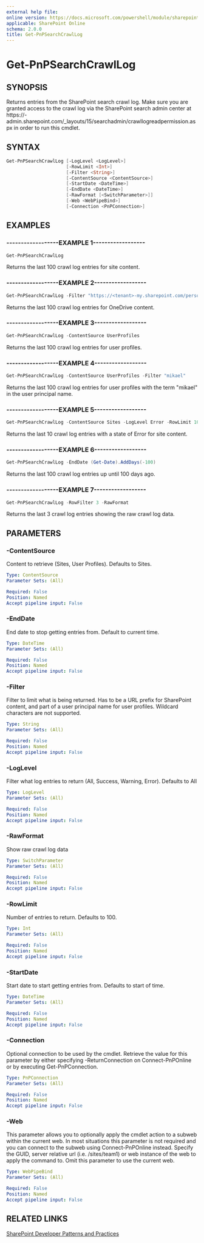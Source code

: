 ```yaml
---
external help file:
online version: https://docs.microsoft.com/powershell/module/sharepoint-pnp/get-pnpsearchcrawllog
applicable: SharePoint Online
schema: 2.0.0
title: Get-PnPSearchCrawlLog
---
```


# Get-PnPSearchCrawlLog

## SYNOPSIS
Returns entries from the SharePoint search crawl log. Make sure you are granted access to the crawl log via the SharePoint search admin center at https://<tenant>-admin.sharepoint.com/_layouts/15/searchadmin/crawllogreadpermission.aspx in order to run this cmdlet.

## SYNTAX 

```powershell
Get-PnPSearchCrawlLog [-LogLevel <LogLevel>]
                      [-RowLimit <Int>]
                      [-Filter <String>]
                      [-ContentSource <ContentSource>]
                      [-StartDate <DateTime>]
                      [-EndDate <DateTime>]
                      [-RawFormat [<SwitchParameter>]]
                      [-Web <WebPipeBind>]
                      [-Connection <PnPConnection>]
```

## EXAMPLES

### ------------------EXAMPLE 1------------------
```powershell
Get-PnPSearchCrawlLog
```

Returns the last 100 crawl log entries for site content.

### ------------------EXAMPLE 2------------------
```powershell
Get-PnPSearchCrawlLog -Filter "https://<tenant>-my.sharepoint.com/personal"
```

Returns the last 100 crawl log entries for OneDrive content.

### ------------------EXAMPLE 3------------------
```powershell
Get-PnPSearchCrawlLog -ContentSource UserProfiles 
```

Returns the last 100 crawl log entries for user profiles.

### ------------------EXAMPLE 4------------------
```powershell
Get-PnPSearchCrawlLog -ContentSource UserProfiles -Filter "mikael"
```

Returns the last 100 crawl log entries for user profiles with the term "mikael" in the user principal name.

### ------------------EXAMPLE 5------------------
```powershell
Get-PnPSearchCrawlLog -ContentSource Sites -LogLevel Error -RowLimit 10
```

Returns the last 10 crawl log entries with a state of Error for site content.

### ------------------EXAMPLE 6------------------
```powershell
Get-PnPSearchCrawlLog -EndDate (Get-Date).AddDays(-100)
```

Returns the last 100 crawl log entries up until 100 days ago.

### ------------------EXAMPLE 7------------------
```powershell
Get-PnPSearchCrawlLog -RowFilter 3 -RawFormat
```

Returns the last 3 crawl log entries showing the raw crawl log data.

## PARAMETERS

### -ContentSource
Content to retrieve (Sites, User Profiles). Defaults to Sites.

```yaml
Type: ContentSource
Parameter Sets: (All)

Required: False
Position: Named
Accept pipeline input: False
```

### -EndDate
End date to stop getting entries from. Default to current time.

```yaml
Type: DateTime
Parameter Sets: (All)

Required: False
Position: Named
Accept pipeline input: False
```

### -Filter
Filter to limit what is being returned. Has to be a URL prefix for SharePoint content, and part of a user principal name for user profiles. Wildcard characters are not supported.

```yaml
Type: String
Parameter Sets: (All)

Required: False
Position: Named
Accept pipeline input: False
```

### -LogLevel
Filter what log entries to return (All, Success, Warning, Error). Defaults to All

```yaml
Type: LogLevel
Parameter Sets: (All)

Required: False
Position: Named
Accept pipeline input: False
```

### -RawFormat
Show raw crawl log data

```yaml
Type: SwitchParameter
Parameter Sets: (All)

Required: False
Position: Named
Accept pipeline input: False
```

### -RowLimit
Number of entries to return. Defaults to 100.

```yaml
Type: Int
Parameter Sets: (All)

Required: False
Position: Named
Accept pipeline input: False
```

### -StartDate
Start date to start getting entries from. Defaults to start of time.

```yaml
Type: DateTime
Parameter Sets: (All)

Required: False
Position: Named
Accept pipeline input: False
```

### -Connection
Optional connection to be used by the cmdlet. Retrieve the value for this parameter by either specifying -ReturnConnection on Connect-PnPOnline or by executing Get-PnPConnection.

```yaml
Type: PnPConnection
Parameter Sets: (All)

Required: False
Position: Named
Accept pipeline input: False
```

### -Web
This parameter allows you to optionally apply the cmdlet action to a subweb within the current web. In most situations this parameter is not required and you can connect to the subweb using Connect-PnPOnline instead. Specify the GUID, server relative url (i.e. /sites/team1) or web instance of the web to apply the command to. Omit this parameter to use the current web.

```yaml
Type: WebPipeBind
Parameter Sets: (All)

Required: False
Position: Named
Accept pipeline input: False
```

## RELATED LINKS

[SharePoint Developer Patterns and Practices](https://aka.ms/sppnp)